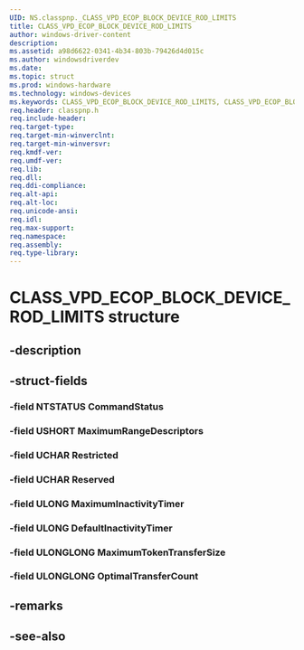 ```yaml
---
UID: NS.classpnp._CLASS_VPD_ECOP_BLOCK_DEVICE_ROD_LIMITS
title: CLASS_VPD_ECOP_BLOCK_DEVICE_ROD_LIMITS
author: windows-driver-content
description: 
ms.assetid: a98d6622-0341-4b34-803b-79426d4d015c
ms.author: windowsdriverdev
ms.date: 
ms.topic: struct
ms.prod: windows-hardware
ms.technology: windows-devices
ms.keywords: CLASS_VPD_ECOP_BLOCK_DEVICE_ROD_LIMITS, CLASS_VPD_ECOP_BLOCK_DEVICE_ROD_LIMITS, *PCLASS_VPD_ECOP_BLOCK_DEVICE_ROD_LIMITS
req.header: classpnp.h
req.include-header:
req.target-type:
req.target-min-winverclnt:
req.target-min-winversvr:
req.kmdf-ver:
req.umdf-ver:
req.lib:
req.dll:
req.ddi-compliance:
req.alt-api:
req.alt-loc:
req.unicode-ansi:
req.idl:
req.max-support:
req.namespace:
req.assembly:
req.type-library:
---
```


# CLASS_VPD_ECOP_BLOCK_DEVICE_ROD_LIMITS structure

## -description



## -struct-fields

### -field NTSTATUS CommandStatus			
 	
### -field USHORT MaximumRangeDescriptors			
 	
### -field UCHAR Restricted			
 	
### -field UCHAR Reserved			
 	
### -field ULONG MaximumInactivityTimer			
 	
### -field ULONG DefaultInactivityTimer			
 	
### -field ULONGLONG MaximumTokenTransferSize			
 	
### -field ULONGLONG OptimalTransferCount			
 	
## -remarks

## -see-also